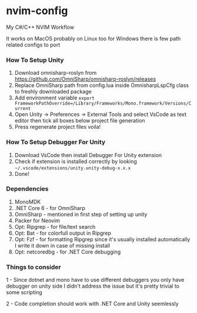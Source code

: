 # nvim-config
My C#/C++ NVIM Workflow

It works on MacOS probably on Linux too for Windows there is few path related configs to port

### How To Setup Unity

1) Download omnisharp-roslyn from https://github.com/OmniSharp/omnisharp-roslyn/releases
2) Replace OmniSharp path from config.lua inside OmnisharpLspCfg class to freshly downloaded package
3) Add environment variable `export FrameworkPathOverride=/Library/Frameworks/Mono.framework/Versions/Current`
4) Open Unity -> Preferences -> External Tools and select VsCode as text editor then tick all boxes below project file generation
5) Press regenerate project files voila! 

### How To Setup Debugger For Unity
1) Download VsCode then install Debugger For Unity extension
2) Check if extension is installed correctly by looking `~/.vscode/extensions/unity.unity-debug-x.x.x`
3) Done!


### Dependencies 
1) MonoMDK
2) .NET Core 6 - for OmniSharp
3) OmniSharp - mentioned in first step of setting up unity
4) Packer for Neovim
5) Opt: Ripgrep - for file/text search
6) Opt: Bat - for colorfull output in Ripgrep
7) Opt: Fzf - for formatting Ripgrep since it's usually installed automatically I write it down in case of missing install
8) Opt: netcoredbg - for .NET Core debugging

### Things to consider

1 - Since dotnet and mono have to use different debuggers you only have debugger on unity side I didn't address the issue but it's pretty trivial to some scripting

2 - Code completion should work with .NET Core and Unity seemlessly
